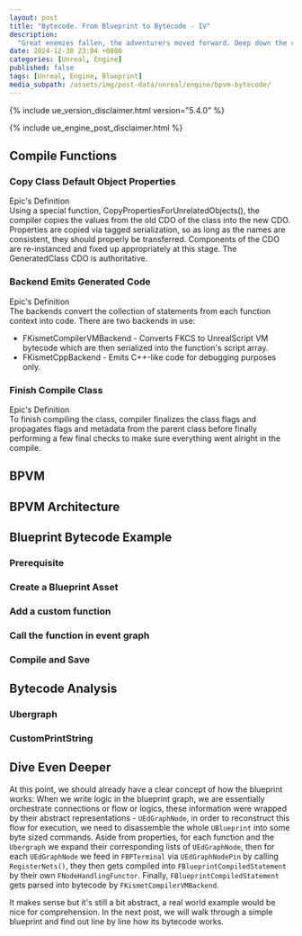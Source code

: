 ```yaml
---
layout: post
title: "Bytecode. From Blueprint to Bytecode - IV"
description:
  "Great enemies fallen, the adventurers moved forward. Deep down the castle, a humongous machine is working on countless tiny pieces. We are so close to the heart of the secret - Bytecode"
date: 2024-12-30 23:04 +0800
categories: [Unreal, Engine]
published: false
tags: [Unreal, Engine, Blueprint]
media_subpath: /assets/img/post-data/unreal/engine/bpvm-bytecode/
---
```


{% include ue_version_disclaimer.html version="5.4.0" %}

{% include ue_engine_post_disclaimer.html %}

## Compile Functions

### Copy Class Default Object Properties
<div class="box-info" markdown="1">
<div class="title"> Epic's Definition </div>
Using a special function, CopyPropertiesForUnrelatedObjects(), the compiler copies the values from the old CDO of the class into the new CDO. Properties are copied via tagged serialization, so as long as the names are consistent, they should properly be transferred. Components of the CDO are re-instanced and fixed up appropriately at this stage. The GeneratedClass CDO is authoritative.
</div>

### Backend Emits Generated Code
<div class="box-info" markdown="1">
<div class="title"> Epic's Definition </div>
The backends convert the collection of statements from each function context into code. There are two backends in use:

- FKismetCompilerVMBackend - Converts FKCS to UnrealScript VM bytecode which are then serialized into the function's script array.
- FKismetCppBackend - Emits C++-like code for debugging purposes only.
</div>

### Finish Compile Class
<div class="box-info" markdown="1">
<div class="title"> Epic's Definition </div>
To finish compiling the class, compiler finalizes the class flags and propagates flags and metadata from the parent class before finally performing a few final checks to make sure everything went alright in the compile.
</div>

## BPVM

## BPVM Architecture

## Blueprint Bytecode Example

### Prerequisite

### Create a Blueprint Asset

### Add a custom function

### Call the function in event graph

### Compile and Save

## Bytecode Analysis

### Ubergraph

### CustomPrintString

## Dive Even Deeper
At this point, we should already have a clear concept of how the blueprint works: When we write logic in the blueprint graph, we are essentially orchestrate connections or flow or logics, these information were wrapped by their abstract representations - `UEdGraphNode`, in order to reconstruct this flow for execution, we need to disassemble the whole `UBlueprint` into some byte sized commands. Aside from properties, for each function and the `Ubergraph` we expand their corresponding lists of `UEdGraphNode`, then for each `UEdGraphNode` we feed in `FBPTerminal` via `UEdGraphNodePin` by calling `RegisterNets()`, they then gets compiled into `FBlueprintCompiledStatement` by their own `FNodeHandlingFunctor`. Finally, `FBlueprintCompiledStatement` gets parsed into bytecode by `FKismetCompilerVMBackend`.

It makes sense but it's still a bit abstract, a real world example would be nice for comprehension. In the next post, we will walk through a simple blueprint and find out line by line how its bytecode works.



